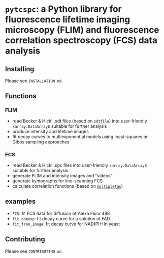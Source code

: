# `pytcspc`: a Python library for fluorescence lifetime imaging microscopy (FLIM) and fluorescence correlation spectroscopy (FCS) data analysis

## Installing
Please see `INSTALLATION.md`.

## Functions

### FLIM
- read Becker &amp; Hickl .sdt files (based on [`sdtfile`](https://github.com/cgohlke/sdtfile)) into user-friendly `xarray.DataArray`s suitable for further analysis
- produce intensity and lifetime images
- fit decay curves to multiexponential models using least-squares or Gibbs sampling approaches

### FCS
- read Becker &amp; Hickl .spc files into user-friendly `xarray.DataArray`s suitable for further analysis
- generate FLIM and intensity images and "videos"
- generate kymographs for line-scanning FCS
- calculate correlation functions (based on [`multipletau`](https://github.com/FCS-analysis/multipletau))

## examples
- `FCS`: fit FCS data for diffusion of Alexa Fluor 488
- `fit_oneexp`: fit decay curve for a solution of FAD
- `fit_from_image`: fit decay curve for NAD(P)H in yeast

## Contributing
Please see `CONTRIBUTING.md`.
